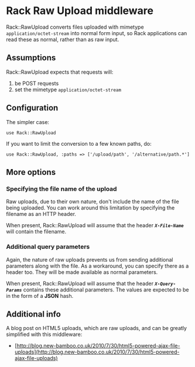 # Rack Raw Upload middleware

Rack::RawUpload converts files uploaded with mimetype `application/octet-stream` into normal form input, so Rack applications can read these as normal, rather than as raw input.


## Assumptions

Rack::RawUpload expects that requests will:

1. be POST requests
2. set the mimetype `application/octet-stream`


## Configuration

The simpler case:

    use Rack::RawUpload

If you want to limit the conversion to a few known paths, do:

    use Rack::RawUpload, :paths => ['/upload/path', '/alternative/path.*']


## More options

### Specifying the file name of the upload

Raw uploads, due to their own nature, don't include the name of the file being uploaded. You can work around this limitation by specifying the filename as an HTTP header.

When present, Rack::RawUpload will assume that the header ***`X-File-Name`*** will contain the filename.

### Additional query parameters

Again, the nature of raw uploads prevents us from sending additional parameters along with the file. As a workaround, you can specify there as a header too. They will be made available as normal parameters.

When present, Rack::RawUpload will assume that the header ***`X-Query-Params`*** contains these additional parameters. The values are expected to be in the form of a **JSON** hash.

## Additional info

A blog post on HTML5 uploads, which are raw uploads, and can be greatly simplified with this middleware:

* [http://blog.new-bamboo.co.uk/2010/7/30/html5-powered-ajax-file-uploads](http://blog.new-bamboo.co.uk/2010/7/30/html5-powered-ajax-file-uploads)